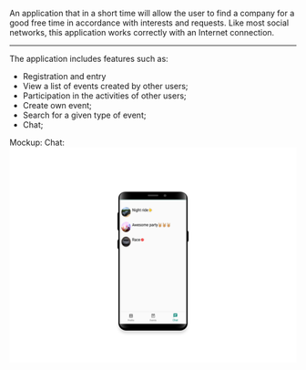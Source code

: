 An application that in a short time will allow the user to find a company for a good free time in accordance with interests and requests.
Like most social networks, this application works correctly with an Internet connection.
***
The application includes features such as:
* Registration and entry
*	View a list of events created by other users;
*	Participation in the activities of other users;
*	Create own event;
*	Search for a given type of event;
*	Chat;

Mockup: 
  Chat:
 ![Image alt](https://github.com/IvanZenov/androidApp/raw/master/mockup/dialogs.png)
